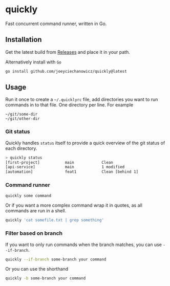 # quickly
Fast concurrent command runner, written in Go.

## Installation

Get the latest build from [Releases](https://github.com/joeyciechanowicz/quickly/releases) and place it in your path.

Alternatively install with `Go`

```sh
go install github.com/joeyciechanowicz/quickly@latest
```

## Usage

Run it once to create a `~/.quicklyrc` file, add directories you want to run commands in to that file. One directory per line. For example

```
~/git/some-dir
~/git/other-dir
```

### Git status

Quickly handles `status` itself to provide a quick overview of the git status of each directory. 

```sh
> quickly status
[first-project]           main            Clean 
[api-service]             main            1 modified 
[automation]              feat1           Clean [behind 1]
```

### Command runner

```sh
quickly some command
```

Or if you want a more complex command wrap it in quotes, as all commands are run in a shell.

```sh
quickly 'cat somefile.txt | grep something'
```


### Filter based on branch

If you want to only run commands when the branch matches, you can use `--if-branch`.

```sh
quickly --if-branch some-branch your command
```

Or you can use the shorthand
```sh
quickly -b some-branch your command
```
